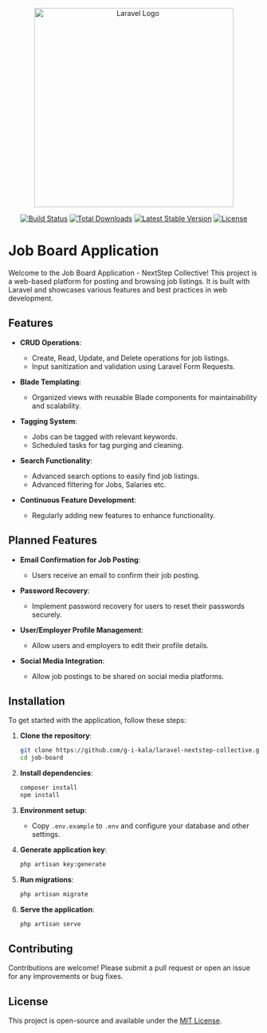 <p align="center"><a href="https://laravel.com" target="_blank"><img src="https://raw.githubusercontent.com/laravel/art/master/logo-lockup/5%20SVG/2%20CMYK/1%20Full%20Color/laravel-logolockup-cmyk-red.svg" width="400" alt="Laravel Logo"></a></p>

<p align="center">
<a href="https://github.com/laravel/framework/actions"><img src="https://github.com/laravel/framework/workflows/tests/badge.svg" alt="Build Status"></a>
<a href="https://packagist.org/packages/laravel/framework"><img src="https://img.shields.io/packagist/dt/laravel/framework" alt="Total Downloads"></a>
<a href="https://packagist.org/packages/laravel/framework"><img src="https://img.shields.io/packagist/v/laravel/framework" alt="Latest Stable Version"></a>
<a href="https://packagist.org/packages/laravel/framework"><img src="https://img.shields.io/packagist/l/laravel/framework" alt="License"></a>
</p>

# Job Board Application

Welcome to the Job Board Application - NextStep Collective! This project is a web-based platform for posting and browsing job listings. It is built with Laravel and showcases various features and best practices in web development.

## Features

- **CRUD Operations**: 
  - Create, Read, Update, and Delete operations for job listings.
  - Input sanitization and validation using Laravel Form Requests.

- **Blade Templating**: 
  - Organized views with reusable Blade components for maintainability and scalability.

- **Tagging System**: 
  - Jobs can be tagged with relevant keywords.
  - Scheduled tasks for tag purging and cleaning.

- **Search Functionality**:
  - Advanced search options to easily find job listings.
  - Advanced filtering for Jobs, Salaries etc.

- **Continuous Feature Development**:
  - Regularly adding new features to enhance functionality.

## Planned Features

- **Email Confirmation for Job Posting**:
  - Users receive an email to confirm their job posting.

- **Password Recovery**:
  - Implement password recovery for users to reset their passwords securely.

- **User/Employer Profile Management**:
  - Allow users and employers to edit their profile details.

- **Social Media Integration**:
  - Allow job postings to be shared on social media platforms.


## Installation

To get started with the application, follow these steps:

1. **Clone the repository**:
   ```bash
   git clone https://github.com/g-i-kala/laravel-nextstep-collective.git
   cd job-board
   ```

2. **Install dependencies**:
   ```bash
   composer install
   npm install
   ```

3. **Environment setup**:
   - Copy `.env.example` to `.env` and configure your database and other settings.

4. **Generate application key**:
   ```bash
   php artisan key:generate
   ```

5. **Run migrations**:
   ```bash
   php artisan migrate
   ```

6. **Serve the application**:
   ```bash
   php artisan serve
   ```

## Contributing

Contributions are welcome! Please submit a pull request or open an issue for any improvements or bug fixes.

## License

This project is open-source and available under the [MIT License](LICENSE).
